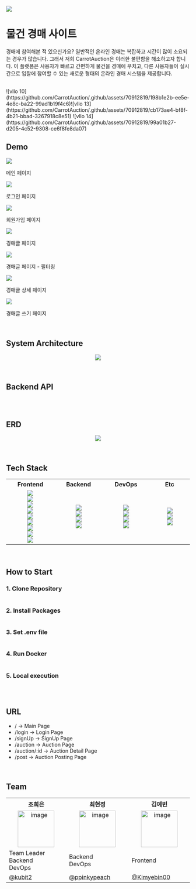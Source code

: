 <p >
  <img src="https://github.com/CarrotAuction/.github/assets/70912819/7f6c1457-4244-44c7-b960-1ff75450bd2e">
</p>


# 물건 경매 사이트
경매에 참여해본 적 있으신가요? 일반적인 온라인 경매는 복잡하고 시간이 많이 소요되는 경우가 많습니다. 그래서 저희 CarrotAuction은 이러한 불편함을 해소하고자 합니다. 이 플랫폼은 사용자가 빠르고 간편하게 물건을 경매에 부치고, 다른 사용자들이 실시간으로 입찰에 참여할 수 있는 새로운 형태의 온라인 경매 시스템을 제공합니다.

<br/>
![vllo 10](https://github.com/CarrotAuction/.github/assets/70912819/198b1e2b-ee5e-4e8c-ba22-99ad1b19f4c6)![vllo 13](https://github.com/CarrotAuction/.github/assets/70912819/cb173ae4-bf8f-4b21-bbad-3267918c8e51)
![vllo 14](https://github.com/CarrotAuction/.github/assets/70912819/99a01b27-d205-4c52-9308-ce6f8fe8da07)


## Demo
<div>
  <img src="https://github.com/CarrotAuction/.github/assets/70912819/c93f5a6e-4933-4506-95c7-e82062969aea">
  <p>메인 페이지</p>

  <img src="https://github.com/CarrotAuction/.github/assets/70912819/cb173ae4-bf8f-4b21-bbad-3267918c8e51">
  <p>로그인 페이지</p>

   <img src="https://github.com/CarrotAuction/.github/assets/70912819/99a01b27-d205-4c52-9308-ce6f8fe8da07">
  <p>회원가입 페이지</p>

  <img src="https://github.com/CarrotAuction/.github/assets/70912819/59fd73a0-94ed-42e4-a995-25b6fbb4459a">
  <p>경매글 페이지</p>

  <img src="https://github.com/CarrotAuction/.github/assets/70912819/a221ac28-52d7-442f-a9e4-6d65d5d70d3a">
  <p>경매글 페이지 - 필터링</p>
  
  <img src="https://github.com/CarrotAuction/.github/assets/70912819/198b1e2b-ee5e-4e8c-ba22-99ad1b19f4c6">
  <p>경매글 상세 페이지</p>

  <img src="https://github.com/CarrotAuction/.github/assets/70912819/f8e032f6-ba30-46c9-b09b-6099d9b5bd0d">
  <p>경매글 쓰기 페이지</p>
  
</div>


<br/>

## System Architecture
<p align="center">
  <img src="https://github.com/CarrotAuction/.github/assets/70912819/b85baf03-145b-49fa-946e-0fc5f83005b6">
</p>


<br/>

## Backend API
<p align="center">
  <img src="">
</p>


<br/>

## ERD
<p align="center">
  <img src="https://github.com/CarrotAuction/.github/assets/70912819/233961d3-98ef-473f-a9f6-5527ccc35db2">
</p>


<br/>

## Tech Stack
<table>
  <tbody>
    <tr>
      <th align="center" width="160px">Frontend</th>
      <th align="center" width="160px">Backend</th>
      <th align="center" width="160px">DevOps</th>
      <th align="center" width="160px">Etc</th>
    </tr>
    <tr>
      <td align="center"> 
        <img src="https://img.shields.io/badge/TypeScript-3178C6?style=flat&logo=typescript&logoColor=white">
        <br />
        <img src="https://img.shields.io/badge/Next.js-000000?style=flat&logo=next.js&logoColor=white">
        <br />
        <img src="https://img.shields.io/badge/React Query-FF4154?flat&logo=reactquery&logoColor=white">
        <br />
        <img src="https://img.shields.io/badge/Recoil-3578E5?style=flat&logo=Recoil&logoColor=white" />
        <br />
        <img src="https://img.shields.io/badge/Framer Motion-0055FF?style=flat&logo=Framer&logoColor=white" />
        <br />
        <img src="https://img.shields.io/badge/Sass-CC6699?style=flat&logo=Sass&logoColor=white" />
        <br />
        <img src="https://img.shields.io/badge/RTL-FFFFFF?style=flat" />
        <br />
        <img src="https://img.shields.io/badge/Jest-C21325?style=flat&logo=Jest&logoColor=white" />
        <br />
        <img src="https://img.shields.io/badge/Storybook-FF4785?style=flat&logo=Storybook&logoColor=white">
      </td>
      <td align="center">
        <img src="https://img.shields.io/badge/TypeScript-3178C6?style=flat&logo=typescript&logoColor=white">
        <br />
        <img src="https://img.shields.io/badge/NestJS-E0234E?style=flat&logo=NestJS&logoColor=white" />
        <br />
        <img src="https://img.shields.io/badge/MySQL-4479A1?style=flat&logo=MYSQL&logoColor=white" />
        <br />
        <img src="https://img.shields.io/badge/Redis-DC382D?style=flat&logo=Redis&logoColor=white" />
      </td>
      <td align="center">
        <img src="https://img.shields.io/badge/Amazon EC2-FF9900?style=flat&logo=Amazon EC2&logoColor=white" />
        <br />
        <img src="https://img.shields.io/badge/Amazon S3-569A31?style=flat&logo=Amazon S3&logoColor=white" />
        <br />
        <img src="https://img.shields.io/badge/DOCKER-2496ED?style=flat&logo=DOCKER&logoColor=white" />
        <br />
        <img src="https://img.shields.io/badge/GITHUB ACTIONS-2088FF?style=flat&logo=GITHUB ACTIONS&logoColor=white" />
      </td>
      <td align="center">
        <img src="https://img.shields.io/badge/POSTMAN-FF6C37?style=flat&logo=POSTMAN&logoColor=white" />
        <br />
        <img src="https://img.shields.io/badge/GIT-F05032?style=flat&logo=GIT&logoColor=white" />
        <br />
        <img src="https://img.shields.io/badge/Figma-F24E1E?style=flat&logo=Figma&logoColor=white" />
      </td>
    </tr>
  </tbody>
</table>


<br/>

## How to Start
### 1. Clone Repository
```markdown

```

### 2. Install Packages
```markdown

```

### 3. Set .env file
```markdown

```

### 4. Run Docker
```markdown

```

### 5. Local execution
```markdown

```



<br/>

## **URL**
- / → Main Page
- /login → Login Page
- /signUp → SignUp Page
- /auction → Auction Page
- /auction/:id -> Auction Detail Page
- /post -> Auction Posting Page


<br/>

## Team
<table>
  <tbody>
    <tr width='100%'>
      <th align="center" width='200px'>조희은</th>
      <th align="center" width='200px'>최현정</th>
      <th align="center" width='200px'>김예빈</th>
    </tr>
    <tr>
      <td align='center'><img width="100" alt="image" src="">
</td>
      <td align="center"><img width="100" alt="image" src="https://github.com/2023-Summer-Bootcamp-TeamD/.github/assets/70912819/cfd48573-d179-46a8-8647-6cddcf9ce71b"></td>
      <td align='center'><img width="100" alt="image" src="https://github.com/2023-Summer-Bootcamp-TeamD/.github/assets/70912819/9a9bc664-2e25-4992-a1df-62371430bc4c">
</td>
    </tr>
    <tr>
      <td>Team Leader <br />Backend <br />DevOps</td>
      <td>Backend <br />DevOps</td>
      <td>Frontend</td>
    </tr>
    <tr>
      <td><a href="https://github.com/kubit2">@kubit2</a></td>
      <td><a href="https://github.com/ppinkypeach">@ppinkypeach</a></td>
      <td><a href="https://github.com/Kimyebin00">@Kimyebin00</a></td>
    </tr>
  </tbody>
</table>

